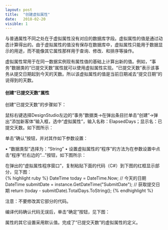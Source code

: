```yaml
---
layout: post
title:  "创建虚拟属性"
date:   2018-02-20
visible: 1
---
```


与普通属性不同之处在于虚拟属性没有对应的数据库字段。虚拟属性的值是通过动态计算得出的。由于虚拟属性的值没有保存在数据库中，虚拟属性只能用于数据显示的用途，而不能像其它属性那样用于查询、修改、和排序等操作。

虚拟属性常用于在同一数据实例现有属性值的基础上计算出新的值。例如，“事务”数据类的“已提交天数”属性就可以使用虚拟属性实现。“已提交天数”表示该事务从提交日期起到今天的天数。所以该虚拟属性的值是当前日期减去“提交日期”的说得到的天数。

#### 创建“已提交天数”属性

创建"已提交天数"的步骤如下：

鼠标右键选择DesignStudio左边的“事务”数据类→在弹出条目拦单击“创建”→弹出“添加新客体”输入框，选中“虚拟属性”，输入名称：ElapsedDays；显示名：已提交天数。如下图所示：

<img src="{{'/assets/img/Update 2018-2-20-创建虚拟属性1.png' | prepend: site.baseurl }}" alt=""><br>
单击“确认”按钮，并对其作如下参数设置：

• “数据类型”选择为：“String”
•	设置虚拟属性的“程序”的方法为在参数设置中点击“程序”栏右边的“...”按钮，如下图所示：

<img src="{{'/assets/img/Update 2018-2-20-创建虚拟属性2.png' | prepend: site.baseurl }}" alt=""><br>
在弹出的“虚拟属性程序窗口”，复制粘贴下面的代码（C#）到下图的红框显示部分，见下图：<br>
{% highlight ruby %}
DateTime today = DateTime.Now; // 今天的日期
DateTime submitDate = instance.GetDateTime("SubmitDate"); // 获取提交日期
return (today - submitDate).TotalDays.ToString();
{% endhighlight %}

<img src="{{'/assets/img/Update 2018-2-20-创建虚拟属性3.png' | prepend: site.baseurl }}" alt=""><br>
注意：不要修改其它部分的代码。

编译代码确认代码无误后，单击“确定”按钮，见下图：

<img src="{{'/assets/img/Update 2018-2-20-创建虚拟属性4.png' | prepend: site.baseurl }}" alt=""><br>
属性的其它设置采用默认值。完成了“已提交天数”的虚拟属性的定义。

